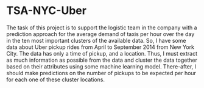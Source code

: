 # TSA-NYC-Uber

The task of this project is to support the logistic team in the company with a prediction 
approach for the average demand of taxis per hour over the day in the ten most important 
clusters of the available data. So, I have some data about Uber pickup rides from April to 
September 2014 from New York City. The data has only a time of pickup, and a location. 
Thus, I must extract as much information as possible from the data and cluster the data 
together based on their attributes using some machine learning model. There-after, I should 
make predictions on the number of pickups to be expected per hour for each one of these 
cluster locations.

